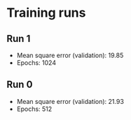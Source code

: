 # Training runs

## Run 1

* Mean square error (validation): 19.85
* Epochs: 1024

## Run 0

* Mean square error (validation): 21.93
* Epochs: 512
